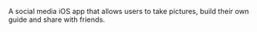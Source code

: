 A social media iOS app that allows users to take pictures, build their own guide and share with friends.

